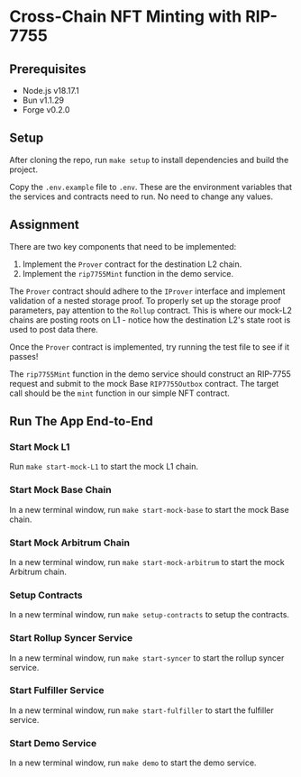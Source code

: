 # Cross-Chain NFT Minting with RIP-7755

## Prerequisites

- Node.js v18.17.1
- Bun v1.1.29
- Forge v0.2.0

## Setup

After cloning the repo, run `make setup` to install dependencies and build the project.

Copy the `.env.example` file to `.env`. These are the environment variables that the services and contracts need to run. No need to change any values.

## Assignment

There are two key components that need to be implemented:

1. Implement the `Prover` contract for the destination L2 chain.
2. Implement the `rip7755Mint` function in the demo service.

The `Prover` contract should adhere to the `IProver` interface and implement validation of a nested storage proof. To properly set up the storage proof parameters, pay attention to the `Rollup` contract. This is where our mock-L2 chains are posting roots on L1 - notice how the destination L2's state root is used to post data there.

Once the `Prover` contract is implemented, try running the test file to see if it passes!

The `rip7755Mint` function in the demo service should construct an RIP-7755 request and submit to the mock Base `RIP7755Outbox` contract. The target call should be the `mint` function in our simple NFT contract.

## Run The App End-to-End

### Start Mock L1

Run `make start-mock-L1` to start the mock L1 chain.

### Start Mock Base Chain

In a new terminal window, run `make start-mock-base` to start the mock Base chain.

### Start Mock Arbitrum Chain

In a new terminal window, run `make start-mock-arbitrum` to start the mock Arbitrum chain.

### Setup Contracts

In a new terminal window, run `make setup-contracts` to setup the contracts.

### Start Rollup Syncer Service

In a new terminal window, run `make start-syncer` to start the rollup syncer service.

### Start Fulfiller Service

In a new terminal window, run `make start-fulfiller` to start the fulfiller service.

### Start Demo Service

In a new terminal window, run `make demo` to start the demo service.
